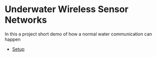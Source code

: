  # Underwater Wireless Sensor Networks
 In this a project short demo of how a normal water communication can happen
 - [Setup](#Setup)
